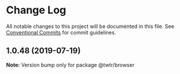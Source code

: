 # Change Log

All notable changes to this project will be documented in this file.
See [Conventional Commits](https://conventionalcommits.org) for commit guidelines.

## 1.0.48 (2019-07-19)

**Note:** Version bump only for package @twtr/browser
